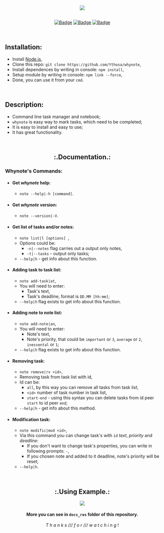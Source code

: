 <br>

<div align="center">
  
  <img src="https://github.com/Ythosa/whynote/blob/master/docs_res/whynote.png">
  
  <br>
  
  <br>

  [![Badge](https://img.shields.io/badge/Uses-Node.js-green.svg?style=flat-square)](1)
  [![Badge](https://img.shields.io/badge/Open-Source-important.svg?style=flat-square)](1)
  [![Badge](https://img.shields.io/badge/Made_with-Love-ff69b4.svg?style=flat-square)](1)

  <br>

</div>

## Installation:
-   Install [Node.js](https://nodejs.org/en/),
-   Clone this repo: `git clone https://github.com/Ythosa/whynote`,
-   Install dependences by writing in console: `npm install`,
-   Setup module by writing in console: `npm link --force`,
-   Done, you can use it from your `cmd`.

<br>

## Description:
-    Command line task manager and notebook;
-    `whynote` is easy way to mark tasks, which need to be completed;
-    It is easy to install and easy to use;
-    It has great functionality.

<br>

<h2 align="center"> :.Documentation.: </h2>

###   Whynote's Commands:

   *   #### Get _whynote_ help:
       *  `note --help|-h [command]`.
       
   *   #### Get _whynote_ version:
       *  `note --version|-V`.
       
   *   #### Get list of tasks and/or notes:
       *  `note list|l [options] `,
       *  Options could be:
          *  `-n|--notes` flag carries out a output only notes,
          *  `-t|--tasks` - output only tasks;
       *  `--help|h`  -  get info about this function.
       
   *   #### Adding task to task list:
       *  `note add-task|at`,
       *  You will need to enter:
          * Task's text,
          * Task's deadline, format is  `DD.MM [hh:mm]`;
       *  `--help|h` flag exists to get info about this function.
       
   *   #### Adding note to note list:
       *  `note add-note|an`,
       *  You will need to enter:
          * Note's text,
          * Note's priority, that could be `important` or `3`, `average` or `2`, `inessental` or `1`;
       *  `--help|h` flag exists to get info about this function.
   
   *   #### Removing task:
       *  `note remove|rv <id>`,
       *  Removing task from task list with id,
       *  Id can be:
          * `all`, by this way you can remove all tasks from task list,
          *  `<id>` number of task number in task list,
          *  `start-end` - using this syntax you can delete tasks from id peer `start` to id peer `end`;
       *  `--help|h`  -  get info about this method.
       
   *   #### Modification task:
       *  `note modific|mod <id>`,
       *  Via this command you can change task's with `id` _text_, _priority_ and _deadline_:
          * If you don't want to change task's properties, you can write in following prompts: `-`,
          * If you chosen note and added to it deadline, note's priority will be reset;
       *  `--help|h`.
   
<br>

  <div align = "center"> 
    <h2> :.Using Example.: </h2>
    <img src="https://github.com/Ythosa/whynote/blob/master/docs_res/using_example.gif">
  
   #### More you can see in `docs_res` folder of this repository.
   <i>  T h a n k s  </i> /// <i>  f o r  </i> /// <i>  w a t c h i n g  </i>!
  </div>
